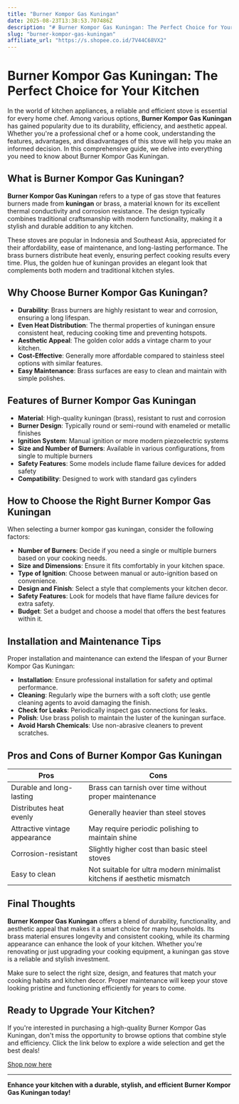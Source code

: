 ```yaml
---
title: "Burner Kompor Gas Kuningan"
date: 2025-08-23T13:38:53.707486Z
description: "# Burner Kompor Gas Kuningan: The Perfect Choice for Your Kitchen..."
slug: "burner-kompor-gas-kuningan"
affiliate_url: "https://s.shopee.co.id/7V44C68VX2"
---
```

# Burner Kompor Gas Kuningan: The Perfect Choice for Your Kitchen

In the world of kitchen appliances, a reliable and efficient stove is essential for every home chef. Among various options, **Burner Kompor Gas Kuningan** has gained popularity due to its durability, efficiency, and aesthetic appeal. Whether you're a professional chef or a home cook, understanding the features, advantages, and disadvantages of this stove will help you make an informed decision. In this comprehensive guide, we delve into everything you need to know about Burner Kompor Gas Kuningan.

## What is Burner Kompor Gas Kuningan?

**Burner Kompor Gas Kuningan** refers to a type of gas stove that features burners made from **kuningan** or brass, a material known for its excellent thermal conductivity and corrosion resistance. The design typically combines traditional craftsmanship with modern functionality, making it a stylish and durable addition to any kitchen.

These stoves are popular in Indonesia and Southeast Asia, appreciated for their affordability, ease of maintenance, and long-lasting performance. The brass burners distribute heat evenly, ensuring perfect cooking results every time. Plus, the golden hue of kuningan provides an elegant look that complements both modern and traditional kitchen styles.

## Why Choose Burner Kompor Gas Kuningan?

- **Durability**: Brass burners are highly resistant to wear and corrosion, ensuring a long lifespan.
- **Even Heat Distribution**: The thermal properties of kuningan ensure consistent heat, reducing cooking time and preventing hotspots.
- **Aesthetic Appeal**: The golden color adds a vintage charm to your kitchen.
- **Cost-Effective**: Generally more affordable compared to stainless steel options with similar features.
- **Easy Maintenance**: Brass surfaces are easy to clean and maintain with simple polishes.

## Features of Burner Kompor Gas Kuningan

- **Material**: High-quality kuningan (brass), resistant to rust and corrosion
- **Burner Design**: Typically round or semi-round with enameled or metallic finishes
- **Ignition System**: Manual ignition or more modern piezoelectric systems
- **Size and Number of Burners**: Available in various configurations, from single to multiple burners
- **Safety Features**: Some models include flame failure devices for added safety
- **Compatibility**: Designed to work with standard gas cylinders

## How to Choose the Right Burner Kompor Gas Kuningan

When selecting a burner kompor gas kuningan, consider the following factors:

- **Number of Burners**: Decide if you need a single or multiple burners based on your cooking needs.
- **Size and Dimensions**: Ensure it fits comfortably in your kitchen space.
- **Type of Ignition**: Choose between manual or auto-ignition based on convenience.
- **Design and Finish**: Select a style that complements your kitchen decor.
- **Safety Features**: Look for models that have flame failure devices for extra safety.
- **Budget**: Set a budget and choose a model that offers the best features within it.

## Installation and Maintenance Tips

Proper installation and maintenance can extend the lifespan of your Burner Kompor Gas Kuningan:

- **Installation**: Ensure professional installation for safety and optimal performance.
- **Cleaning**: Regularly wipe the burners with a soft cloth; use gentle cleaning agents to avoid damaging the finish.
- **Check for Leaks**: Periodically inspect gas connections for leaks.
- **Polish**: Use brass polish to maintain the luster of the kuningan surface.
- **Avoid Harsh Chemicals**: Use non-abrasive cleaners to prevent scratches.

## Pros and Cons of Burner Kompor Gas Kuningan

| Pros | Cons |
|--------|--------|
| Durable and long-lasting | Brass can tarnish over time without proper maintenance |
| Distributes heat evenly | Generally heavier than steel stoves |
| Attractive vintage appearance | May require periodic polishing to maintain shine |
| Corrosion-resistant | Slightly higher cost than basic steel stoves |
| Easy to clean | Not suitable for ultra modern minimalist kitchens if aesthetic mismatch |

## Final Thoughts

**Burner Kompor Gas Kuningan** offers a blend of durability, functionality, and aesthetic appeal that makes it a smart choice for many households. Its brass material ensures longevity and consistent cooking, while its charming appearance can enhance the look of your kitchen. Whether you're renovating or just upgrading your cooking equipment, a kuningan gas stove is a reliable and stylish investment.

Make sure to select the right size, design, and features that match your cooking habits and kitchen decor. Proper maintenance will keep your stove looking pristine and functioning efficiently for years to come.

## Ready to Upgrade Your Kitchen?

If you're interested in purchasing a high-quality Burner Kompor Gas Kuningan, don't miss the opportunity to browse options that combine style and efficiency. Click the link below to explore a wide selection and get the best deals!

[Shop now here](https://s.shopee.co.id/7V44C68VX2)

---

**Enhance your kitchen with a durable, stylish, and efficient Burner Kompor Gas Kuningan today!**